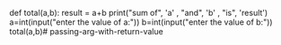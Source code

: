 def total(a,b):
    result = a+b
print("sum of", 'a' , "and", 'b'  , "is", 'result')
a=int(input("enter the value of a:"))
b=int(input("enter the value of b:"))
total(a,b)# passing-arg-with-return-value
